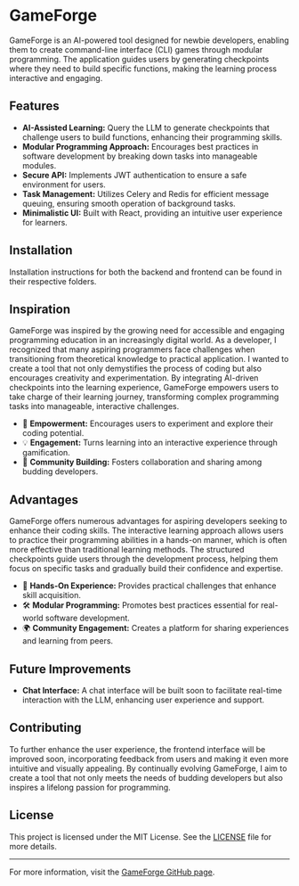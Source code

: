 # GameForge

GameForge is an AI-powered tool designed for newbie developers, enabling them to create command-line interface (CLI) games through modular programming. The application guides users by generating checkpoints where they need to build specific functions, making the learning process interactive and engaging.

## Features

- **AI-Assisted Learning:** Query the LLM to generate checkpoints that challenge users to build functions, enhancing their programming skills.
- **Modular Programming Approach:** Encourages best practices in software development by breaking down tasks into manageable modules.
- **Secure API:** Implements JWT authentication to ensure a safe environment for users.
- **Task Management:** Utilizes Celery and Redis for efficient message queuing, ensuring smooth operation of background tasks.
- **Minimalistic UI:** Built with React, providing an intuitive user experience for learners.

## Installation

Installation instructions for both the backend and frontend can be found in their respective folders.

## Inspiration

GameForge was inspired by the growing need for accessible and engaging programming education in an increasingly digital world. As a developer, I recognized that many aspiring programmers face challenges when transitioning from theoretical knowledge to practical application. I wanted to create a tool that not only demystifies the process of coding but also encourages creativity and experimentation. By integrating AI-driven checkpoints into the learning experience, GameForge empowers users to take charge of their learning journey, transforming complex programming tasks into manageable, interactive challenges. 

- 🌟 **Empowerment:** Encourages users to experiment and explore their coding potential.  
- 💡 **Engagement:** Turns learning into an interactive experience through gamification.  
- 🤝 **Community Building:** Fosters collaboration and sharing among budding developers.  

## Advantages

GameForge offers numerous advantages for aspiring developers seeking to enhance their coding skills. The interactive learning approach allows users to practice their programming abilities in a hands-on manner, which is often more effective than traditional learning methods. The structured checkpoints guide users through the development process, helping them focus on specific tasks and gradually build their confidence and expertise. 

- 🚀 **Hands-On Experience:** Provides practical challenges that enhance skill acquisition.  
- 🛠️ **Modular Programming:** Promotes best practices essential for real-world software development.  
- 🌍 **Community Engagement:** Creates a platform for sharing experiences and learning from peers.  


## Future Improvements

- **Chat Interface:** A chat interface will be built soon to facilitate real-time interaction with the LLM, enhancing user experience and support.

## Contributing

To further enhance the user experience, the frontend interface will be improved soon, incorporating feedback from users and making it even more intuitive and visually appealing. By continually evolving GameForge, I aim to create a tool that not only meets the needs of budding developers but also inspires a lifelong passion for programming.  

## License

This project is licensed under the MIT License. See the [LICENSE](LICENSE) file for more details.

---

For more information, visit the [GameForge GitHub page](https://github.com/vrs-darkness/GameForge).
